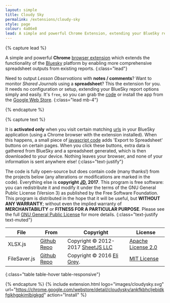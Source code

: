 ```yaml
---
layout: simple
title: Cloudy Sky
permalink: /extensions/cloudy-sky
style: page
colour: 4a86e8
lead: A simple and powerful Chrome Extension, extending your BlueSky report options simply and easily.
---
```

{% capture lead %}

A simple and powerful __Chrome__ [browser extension](https://support.google.com/chrome_webstore/answer/2664769) which extends the functionality of the [Bluesky](http://blueskyeducation.co.uk/) platform by enabling more comprehensive spreadsheet outputs from existing reports.
{:class="lead"}

Need to output _Lesson Observations_ with __notes / comments__? Want to monitor _Shared Journals_ using a __spreadsheet__? This the extension for you. It needs no configuration or setup, extending your BlueSky report options simply and easily. It's `free`, so you can grab the [code](https://github.com/thiscouldbejd/cloudysky-extension) or install the app from the [Google Web Store](https://chrome.google.com/webstore/detail/cloudysky/ankfkbhcljebidkfgjkhgpkjmlbigkgd).
{:class="lead mb-4"}

{% endcapture %}

{% capture text %}

It is __activated only__ when you visit certain matching [urls](https://github.com/thiscouldbejd/cloudysky-extension/blob/master/manifest.json) in your BlueSky application (using a Chrome browser with the extension installed). When this happens, a small piece of [javascript code](https://github.com/thiscouldbejd/cloudysky-extension/blob/master/open.js) adds 'Export to Spreadsheet' buttons on certain pages. When you click these buttons, extra data is gathered from BlueSky and a spreadsheet generated, which is then downloaded to your device. Nothing leaves your browser, and none of your information is sent anywhere else!
{:class="text-justify"}

The code is fully open-source but does contain code (many thanks!) from the projects below (any alterations or modifications are marked in the code). Everything else is __copyright [JD](https://github.com/thiscouldbejd/), 2017__. This program is free software: you can redistribute it and modify it under the terms of the GNU General Public License (Version 3) as published by the Free Software Foundation. This program is distributed in the hope that it will be useful, but __WITHOUT ANY WARRANTY__; without even the implied warranty of __MERCHANTABILITY__ or __FITNESS FOR A PARTICULAR PURPOSE__.  Please see the full [GNU General Public License](https://github.com/thiscouldbejd/cloudysky-extension/blob/master/LICENSE) for more details.
{:class="text-justify text-muted"}

|File|From|Copyright|License|
|---|---|---|---|
|XLSX.js|[Github Repo](https://github.com/SheetJS/js-xlsx)|Copyright © 2012-2017 [SheetJS LLC ](http://sheetjs.com/)|[Apache License 2.0](https://github.com/SheetJS/js-xlsx/blob/master/LICENSE)|
|FileSaver.js|[Github Repo](https://github.com/eligrey/FileSaver.js)|Copyright © 2016 [Eli Grey](http://eligrey.com/).|[MIT License](https://github.com/eligrey/FileSaver.js/blob/master/LICENSE.md)|
{:class="table table-hover table-responsive"}

{% endcapture %}
{% include extension.html logo="images/cloudysky.svg" url="https://chrome.google.com/webstore/detail/cloudysky/ankfkbhcljebidkfgjkhgpkjmlbigkgd" action="Install" %}